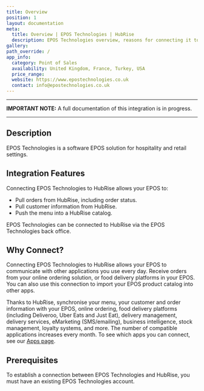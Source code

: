 ```yaml
---
title: Overview
position: 1
layout: documentation
meta:
  title: Overview | EPOS Technologies | HubRise
  description: EPOS Technologies overview, reasons for connecting it to HubRise and summary of integrated features. Synchronise data between your EPOS and your apps.
gallery:
path_override: /
app_info:
  category: Point of Sales
  availability: United Kingdom, France, Turkey, USA
  price_range:
  website: https://www.epostechnologies.co.uk
  contact: info@epostechnologies.co.uk
---
```


---

**IMPORTANT NOTE:** A full documentation of this integration is in progress.

---

## Description

EPOS Technologies is a software EPOS solution for hospitality and retail settings.

## Integration Features

Connecting EPOS Technologies to HubRise allows your EPOS to:

- Pull orders from HubRise, including order status.
- Pull customer information from HubRise.
- Push the menu into a HubRise catalog.

EPOS Technologies can be connected to HubRise via the EPOS Technologies back office.

## Why Connect?

Connecting EPOS Technologies to HubRise allows your EPOS to communicate with other applications you use every day. Receive orders from your online ordering solution, or food delivery platforms in your EPOS. You can also use this connection to import your EPOS product catalog into other apps.

Thanks to HubRise, synchronise your menu, your customer and order information with your EPOS, online ordering, food delivery platforms (including Deliveroo, Uber Eats and Just Eat), delivery management, delivery services, eMarketing (SMS/emailing), business intelligence, stock management, loyalty systems, and more. The number of compatible applications increases every month. To see which apps you can connect, see our [Apps page](/apps).

## Prerequisites

To establish a connection between EPOS Technologies and HubRise, you must have an existing EPOS Technologies account.
